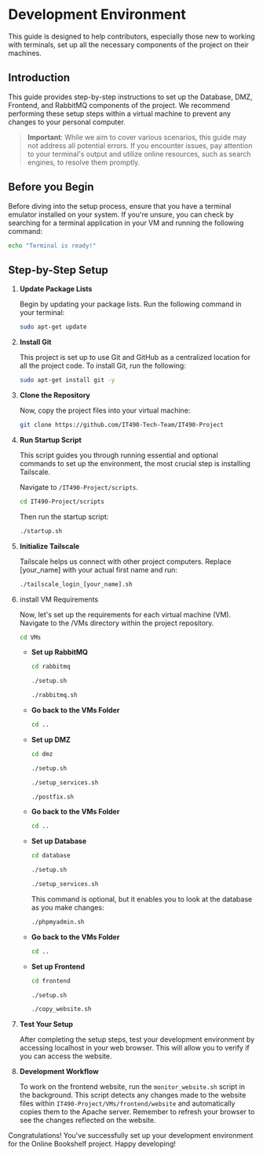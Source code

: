 # Development Environment

This guide is designed to help contributors, especially those new to working with terminals, set up all the necessary components of the project on their machines.

## Introduction

This guide provides step-by-step instructions to set up the Database, DMZ, Frontend, and RabbitMQ components of the project. We recommend performing these setup steps within a virtual machine to prevent any changes to your personal computer.

> **Important**: While we aim to cover various scenarios, this guide may not address all potential errors. If you encounter issues, pay attention to your terminal's output and utilize online resources, such as search engines, to resolve them promptly.

## Before you Begin

Before diving into the setup process, ensure that you have a terminal emulator installed on your system. If you're unsure, you can check by searching for a terminal application in your VM and running the following command:

```bash
echo "Terminal is ready!"
```

## Step-by-Step Setup

1. **Update Package Lists**

   Begin by updating your package lists. Run the following command in your terminal:

    ```bash
    sudo apt-get update
    ```

2. **Install Git**
    
    This project is set up to use Git and GitHub as a centralized location for all the project code. To install Git, run the following:

    ```bash
    sudo apt-get install git -y
    ```

3. **Clone the Repository**
   
   Now, copy the project files into your virtual machine:
   
    ```bash
    git clone https://github.com/IT490-Tech-Team/IT490-Project
    ```

4. **Run Startup Script**
   
   This script guides you through running essential and optional commands to set up the environment, the most crucial step is installing Tailscale.
   
   Navigate to `/IT490-Project/scripts`.
   
    ```bash
    cd IT490-Project/scripts
    ```

    Then run the startup script:

    ```bash
    ./startup.sh
    ```

5.  **Initialize Tailscale**

    Tailscale helps us connect with other project computers. Replace [your_name] with your actual first name and run:

    ```bash
    ./tailscale_login_[your_name].sh
    ```

6. install VM Requirements

    Now, let's set up the requirements for each virtual machine (VM). Navigate to the /VMs directory within the project repository.

    ```bash
    cd VMs
    ```

   - **Set up RabbitMQ**
   
        ```bash
        cd rabbitmq
        ```
        ```bash
        ./setup.sh
        ```
        ```bash
        ./rabbitmq.sh
        ```

   - **Go back to the VMs Folder**

        ```bash
        cd ..
        ```

   - **Set up DMZ**

        ```bash
        cd dmz
        ```
        ```bash
        ./setup.sh
        ```
        ```bash
        ./setup_services.sh
        ```
        ```bash
        ./postfix.sh
        ```

   - **Go back to the VMs Folder**
   
        ```bash
        cd ..
        ```

   - **Set up Database**

        ```bash
        cd database
        ```
        ```bash
        ./setup.sh
        ```
        ```bash
        ./setup_services.sh
        ```

        This command is optional, but it enables you to look at the database as you make changes:

        ```bash
        ./phpmyadmin.sh
        ```
   
   - **Go back to the VMs Folder**

        ```bash
        cd ..
        ```

   - **Set up Frontend**
   
        ```bash
        cd frontend
        ```
        ```bash
        ./setup.sh
        ```
        ```bash
        ./copy_website.sh
        ```

7.  **Test Your Setup**

    After completing the setup steps, test your development environment by accessing localhost in your web browser. This will allow you to verify if you can access the website.

8.  **Development Workflow**

    To work on the frontend website, run the `monitor_website.sh` script in the background. This script detects any changes made to the website files within `IT490-Project/VMs/frontend/website` and automatically copies them to the Apache server. Remember to refresh your browser to see the changes reflected on the website.

Congratulations! You've successfully set up your development environment for the Online Bookshelf project. Happy developing!